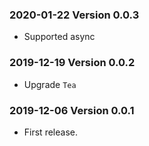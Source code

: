 ### 2020-01-22 Version 0.0.3
* Supported async

### 2019-12-19 Version 0.0.2
* Upgrade `Tea`

### 2019-12-06 Version 0.0.1
* First release.